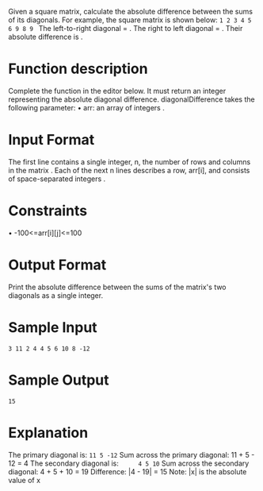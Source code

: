 Given a square matrix, calculate the absolute difference between the sums of its diagonals.
For example, the square matrix  is shown below:
` 1 2 3
4 5 6
9 8 9  `
The left-to-right diagonal = . The right to left diagonal = . Their absolute difference is .
# Function description #
Complete the  function in the editor below. It must return an integer representing the absolute diagonal difference.
diagonalDifference takes the following parameter:
•	arr: an array of integers .
# Input Format #
The first line contains a single integer, n, the number of rows and columns in the matrix . 
Each of the next n lines describes a row, arr[i], and consists of  space-separated integers .
# Constraints #
•	-100<=arr[i][j]<=100
# Output Format #
Print the absolute difference between the sums of the matrix's two diagonals as a single integer.
# Sample Input #
`3
11 2 4
4 5 6
10 8 -12`
# Sample Output #
`15`
# Explanation #
The primary diagonal is:
`11
   5
     -12`
Sum across the primary diagonal: 11 + 5 - 12 = 4
The secondary diagonal is:
`     4
   5
10`
Sum across the secondary diagonal: 4 + 5 + 10 = 19 
Difference: |4 - 19| = 15
Note: |x| is the absolute value of x
